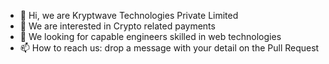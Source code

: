 - 👋 Hi, we are Kryptwave Technologies Private Limited
- 👀 We are interested in Crypto related payments
- 💞️ We looking for capable engineers skilled in web technologies
- 📫 How to reach us: drop a message with your detail on the Pull Request

<!---
kryptwave/kryptwave is a ✨ special ✨ repository because its `README.md` (this file) appears on your GitHub profile.
You can click the Preview link to take a look at your changes.
--->
